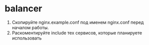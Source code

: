 # balancer
1. Скопируйте nginx.example.conf под именем nginx.conf перед началом работы.
2. Раскоментируйте include тех сервисов, которые планируете использовать 